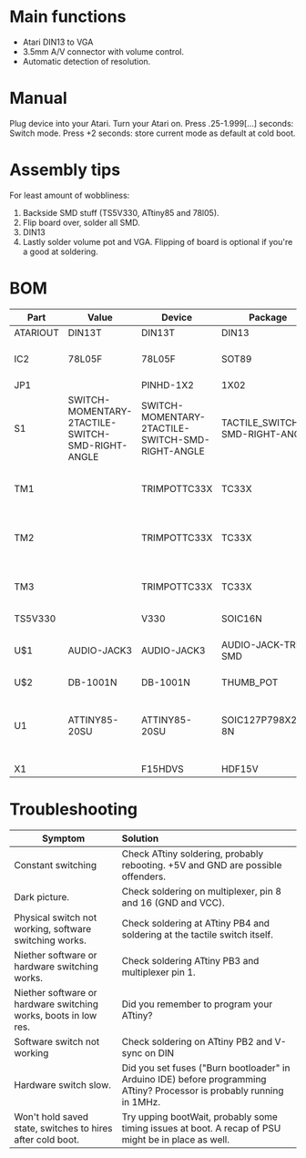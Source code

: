 # Main functions
* Atari DIN13 to VGA
* 3.5mm A/V connector with volume control.
* Automatic detection of resolution.

# Manual
Plug device into your Atari.
Turn your Atari on.
Press .25-1.999[...] seconds: Switch mode.
Press +2 seconds: store current mode as default at cold boot.

# Assembly tips
For least amount of wobbliness:
1. Backside SMD stuff (TS5V330, ATtiny85 and 78l05). 
2. Flip board over, solder all SMD.
3. DIN13
4. Lastly solder volume pot and VGA. Flipping of board is optional if you're a good at soldering.

# BOM
Part|Value|Device|Package|Description|MF|MPN|OC_FARNELL|OC_NEWARK|PACKAGE|PROD_ID|SUPPLIER|
--|--|----|----|---|--|---|-|-|-|-|-|
ATARIOUT|DIN13T|DIN13T|DIN13|||||||||
IC2|78L05F|78L05F|SOT89|POSITOIV-VOLTAGE REGULATORS||||||||
JP1||PINHD-1X2|1X02|PIN HEADER||||||||
S1|SWITCH-MOMENTARY-2TACTILE-SWITCH-SMD-RIGHT-ANGLE|SWITCH-MOMENTARY-2TACTILE-SWITCH-SMD-RIGHT-ANGLE|TACTILE_SWITCH-SMD-RIGHT-ANGLE|Various NO switches- pushbuttons, reed, etc||||||COMP-12265||
TM1||TRIMPOTTC33X|TC33X|SMT trimmer potentiometer part number TC33X||||||||
TM2||TRIMPOTTC33X|TC33X|SMT trimmer potentiometer part number TC33X||||||||
TM3||TRIMPOTTC33X|TC33X|SMT trimmer potentiometer part number TC33X||||||||
TS5V330||V330|SOIC16N|||||||||
U$1|AUDIO-JACK3|AUDIO-JACK3|AUDIO-JACK-TRRS-SMD|Audio jack - 3.5mm TRRS variety - two rings.||||||CONN-10676||
U$2|DB-1001N|DB-1001N|THUMB_POT|Multicomp||||||||
U1|ATTINY85-20SU|ATTINY85-20SU|SOIC127P798X216-8N|8-bit Microcontroller with In-System Programmable Flash||ATTINY85-20SU|1455164|58M3797|SOIC-8||Atmel|
X1||F15HDVS|HDF15V|SUB-D|||unknown|unknown||||


# Troubleshooting
 Symptom        | Solution|
| ------------- |:------|
|Constant switching|Check ATtiny soldering, probably rebooting. +5V and GND are possible offenders.|
|Dark picture.|Check soldering on multiplexer, pin 8 and 16 (GND and VCC).|
|Physical switch not working, software switching works.| Check soldering at ATtiny PB4 and soldering at the tactile switch itself.|
|Niether software or hardware switching works.| Check soldering ATtiny PB3 and multiplexer pin 1.|
|Niether software or hardware switching works, boots in low res.| Did you remember to program your ATtiny?|
|Software switch not working|Check soldering on ATtiny PB2 and V-sync on DIN|
|Hardware switch slow.|Did you set fuses ("Burn bootloader" in Arduino IDE) before programming ATtiny? Processor is probably running in 1MHz.|
|Won't hold saved state, switches to hires after cold boot.|Try upping bootWait, probably some timing issues at boot. A recap of PSU might be in place as well.|
